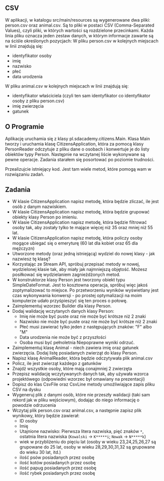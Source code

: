 ## CSV
W aplikacji, w katalogu src/main/resources są wygenerowane dwa pliki: person.csv oraz animal.csv. Są to pliki w postaci CSV (Comma-Separated Values), czyli pliki, w których wartości są rozdzielone przecinkami. Każda linia pliku oznacza jeden zestaw danych, w którym informacje zawarte są na ściśle określonych pozycjach:
W pliku person.csv w kolejnych miejscach w linii znajdują się:
* identyfikator osoby
* imię
* nazwisko
* płeć
* data urodzenia
 
W pliku animal.csv w kolejnych miejscach w linii znajdują się:
* identyfikator właściciela (czyli ten sam identyfikator co identyfikator osoby z pliku person.csv)
* imię zwierzęcia
* gatunek
 
## O Programie
Aplikację uruchamia się z klasy pl.sdacademy.citizens.Main. Klasa Main tworzy i uruchamia klasę CitizensApplication, która za pomocą klasy PersonReader odczytuje z pliku dane o osobach i konwertuje je do listy obiektów typy Person. Następnie na wczytanej liście wykonywane są pewne operacje.
Zadania starałem się posortować po poziomie trudności.

Przealizujcie istniejący kod. Jest tam wiele metod, które pomogą wam w rozwiązaniu zadań.

## Zadania
* W klasie CitizensApplication napisz metodę, która będzie zliczać, ile jest osób z danym nazwiskiem.
* W klasie CitizensApplication napisz metodę, która będzie grupować obiekty klasy Person po imieniu.
* W klasie CitizensApplication napisz metodę, która będzie filtrować osoby tak, aby zostały tylko te mające więcej niż 35 oraz mniej niż 55 lat.
* W klasie CitizensApplication napisz metodę, która policzy osoby mogące ubiegać się o emeryturę (60 lat dla kobiet oraz 65 dla mężczyzn)
* Utworzone metody (oraz jedną istniejącą) wydziel do nowej klasy - jak nazwiesz tę klasę?
* Korzystając ze Stream API, spróbuj przepisać metody w nowej, wydzielonej klasie tak, aby miały jak najmniejszą objętość. Możesz posiłkować się wydzielaniem zagnieżdżonych metod.
* W konstruktorze klasy Person jest tworzony obiekt typu SimpleDateFormat. Jest to kosztowna operacja, spróbuj więc jakoś zoptymalizować to miejsce. Po przetworzeniu wyników wyświetlany jest czas wykonywania konwersji - po prostej optymalizacji na moim komputerze udało przyśpieszyć się ten proces o połowę.
* Zaimplementuj wzorzec Builder dla klasy Person.
* Dodaj walidację wczytanych danych klasy Person:
  - Imię nie może być puste oraz nie może być krótsze niż 2 znaki
  - Nazwisko nie może być puste oraz nie może być krótsze niż 2 znaki
  - Płeć musi zawierać tylko jeden z następujących znaków: "F" albo "M"
  - Data urodzenia nie może być z przyszłości
  - Osoba musi być pełnoletnia
Niepoprawne wyniki odrzuć.
* Zaimplementuj klasę Animal - niech zawiera imię oraz gatunek zwierzęcia. Dodaj listę posiadanych zwierząt do klasy Person.
* Napisz klasę AnimalReader, która będzie odczytywała plik animal.csv
* Policz, ile jest zwierząt każdego z gatunków
* Znajdź wszystkie osoby, które mają conajmniej 2 zwierzęta
* Przepisz walidację wczytywanych danych tak, aby używała wzorca projektówego (odpowiedni wzorzec był omawiany na prezentacji)
* Dopisz do klas CsvFile oraz CsvLine metody umożliwiające zapis pliku CSV na dysku
* Wygeneruj plik z danymi osób, które nie przeszły walidacji (taki sam rekord jak w pliku wejściowym), dodając do niego informację o powodzie odrzucenia
* Wczytaj plik person.csv oraz animal.csv, a następnie zapisz plik wynikowy, który będzie zawierał:
	- ID osoby
	- Imię
	- Utajnione nazwisko: Pierwsza litera nazwiska, pięć znaków `*`, ostatnia litera nazwiska (`Kowalski` -> `K*****i`; `Nowak` -> `N*****k`)
	- wiek w przybliżeniu do pięciu lat (osoby w wieku 23,24,25,26,27 są grupowane do 25 lat, osoby w wieku 28,29,30,31,32 są grupowane do wieku 30 lat, itd.)
	- ilość psów posiadanych przez osobę
	- ilość kotów posiadanych przez osobę
	- ilość papug posiadanych przez osobę
	- ilość rybek posiadanych przez osobę

	
